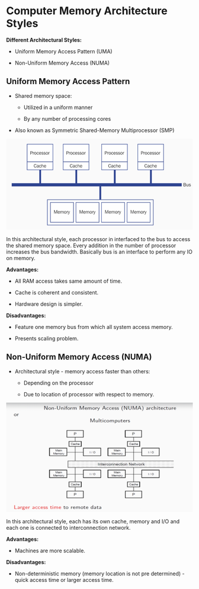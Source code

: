# Computer Memory Architecture Styles

**Different Architectural Styles:**

- Uniform Memory Access Pattern (UMA)

- Non-Uniform Memory Access (NUMA)


## Uniform Memory Access Pattern

- Shared memory space:
    - Utilized in a uniform manner

    - By any number of processing cores

- Also known as Symmetric Shared-Memory Multiprocessor (SMP)

![UMA](../../images/UMA.png)

In this architectural style, each processor in interfaced to the bus to access the shared memory space. Every addition in the number of processor increases the bus bandwidth. Basically bus is an interface to perform any IO on memory.

**Advantages:**

- All RAM access takes same amount of time.

- Cache is coherent and consistent.

- Hardware design is simpler.


**Disadvantages:**

- Feature one memory bus from which all system access memory.

- Presents scaling problem.


## Non-Uniform Memory Access (NUMA)

- Architectural style - memory access faster than others:
    - Depending on the processor

    - Due to location of processor with respect to memory.

![NUMA](../../images/NUMA.png)

In this architectural style, each has its own cache, memory and I/O and each one is connected to interconnection network.



**Advantages:**

- Machines are more scalable.


**Disadvantages:**

- Non-deterministic memory (memory location is not pre determined) - quick access time or larger access time.



